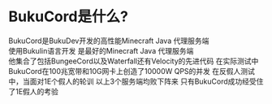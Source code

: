 # BukuCord是什么?
BukuCord是BukuDev开发的高性能Minecraft Java 代理服务端  
使用Bukulin语言开发 是最好的Minecraft Java 代理服务端  
他集合了包括BungeeCord以及Waterfall还有Velocity的先进代码 在实际测试中 BukuCord在100兆宽带和10G网卡上创造了10000W QPS的并发
在反假人测试中，当面对1E个假人的轮训 以上3个服务端均败下阵来 只有BukuCord成功经受住了1E假人的考验
